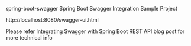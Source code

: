 spring-boot-swagger
Spring Boot Swagger Integration Sample Project

http://localhost:8080/swagger-ui.html

Please refer Integrating Swagger with Spring Boot REST API blog post for more technical info
